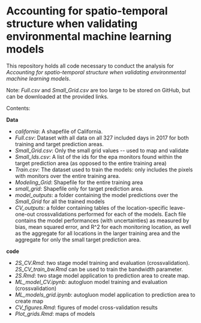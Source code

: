 # Accounting for spatio-temporal structure when validating environmental machine learning models
This repository holds all code necessary to conduct the analysis for *Accounting for spatio-temporal structure when validating environmental machine learning models*. 

Note: *Full.csv* and *Small_Grid.csv* are too large to be stored on GitHub, but can be downloaded at the provided links. 

Contents: 

**Data**
* *california*: A shapefile of California. 
* *Full.csv*: Dataset with all data on all 327 included days in 2017 for both training and target prediction areas. 
* *Small_Grid.csv*: Only the small grid values -- used to map and validate
* *Small_Ids.csv*: A list of the ids for the epa monitors found within the target prediction area (as opposed to the entire training area)
* *Train.csv*: The dataset used to train the models: only includes the pixels with monitors over the entire training area. 
* *Modeling_Grid*: Shapefile for the entire training area
* *small_grid*: Shapefile only for target prediction area. 
* *model_outputs*: a folder containing the model predictions over the *Small_Grid* for all the trained models
* *CV_outputs*: a folder containing tables of the location-specific leave-one-out crossvalidations performed for each of the models. Each file contains the model performances (with uncertainties) as measured by bias, mean squared error, and R^2 for each monitoring location, as well as the aggregate for all locations in the larger training area and the aggregate for only the small target prediction area. 

**code**
* *2S_CV.Rmd*: two stage model training and evaluation (crossvalidation). *2S_CV_train_bw.Rmd* can be used to train the bandwidth parameter. 
* *2S.Rmd*: two stage model application to prediction area to create map. 
* *ML_model_CV.ipynb*: autogluon model training and evaluation (crossvalidation)
* *ML_models_grid.ipynb*: autogluon model application to prediction area to create map
* *CV_figures.Rmd*: figures of model cross-validation results
* *Plot_grids.Rmd*: maps of models
